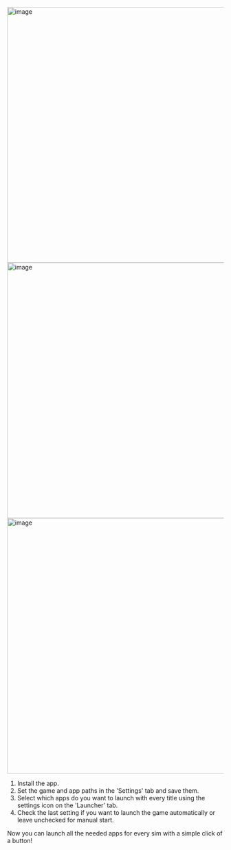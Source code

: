 <img width="786" height="593" alt="image" src="https://github.com/user-attachments/assets/14506807-09f5-4a1b-9b87-3e23ab1c4265" />
<img width="786" height="593" alt="image" src="https://github.com/user-attachments/assets/a0d9ed5b-a974-46f0-ac5e-5204d8c6a134" />
<img width="786" height="593" alt="image" src="https://github.com/user-attachments/assets/e916dd69-4a41-400d-bea8-c16f0cbee2c4" />

1. Install the app.
2. Set the game and app paths in the 'Settings' tab and save them.
3. Select which apps do you want to launch with every title using the settings icon on the 'Launcher' tab.
4. Check the last setting if you want to launch the game automatically or leave unchecked for manual start.

 Now you can launch all the needed apps for every sim with a simple click of a button!
